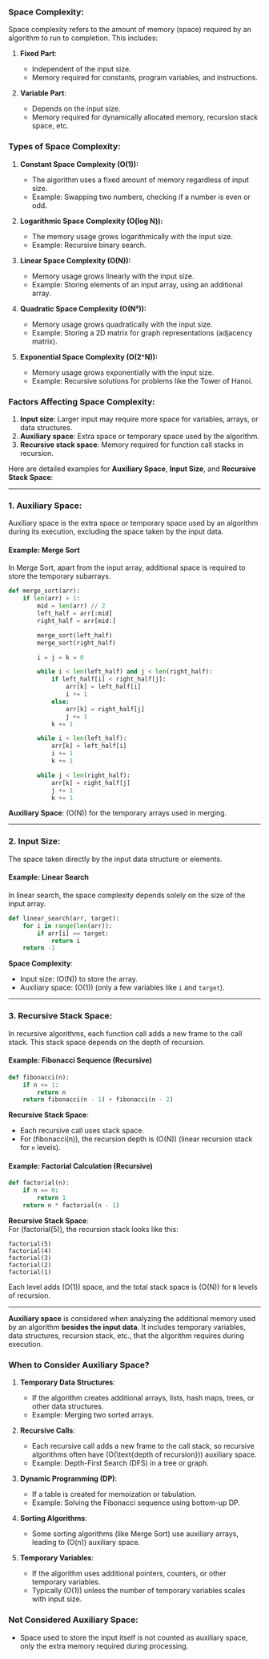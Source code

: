 ### **Space Complexity**:
Space complexity refers to the amount of memory (space) required by an algorithm to run to completion. This includes:

1. **Fixed Part**: 
   - Independent of the input size.
   - Memory required for constants, program variables, and instructions.

2. **Variable Part**: 
   - Depends on the input size.
   - Memory required for dynamically allocated memory, recursion stack space, etc.

### **Types of Space Complexity**:

1. **Constant Space Complexity (O(1)):**
   - The algorithm uses a fixed amount of memory regardless of input size.
   - Example: Swapping two numbers, checking if a number is even or odd.

2. **Logarithmic Space Complexity (O(log N)):**
   - The memory usage grows logarithmically with the input size.
   - Example: Recursive binary search.

3. **Linear Space Complexity (O(N)):**
   - Memory usage grows linearly with the input size.
   - Example: Storing elements of an input array, using an additional array.

4. **Quadratic Space Complexity (O(N²)):**
   - Memory usage grows quadratically with the input size.
   - Example: Storing a 2D matrix for graph representations (adjacency matrix).

5. **Exponential Space Complexity (O(2^N)):**
   - Memory usage grows exponentially with the input size.
   - Example: Recursive solutions for problems like the Tower of Hanoi.

### **Factors Affecting Space Complexity**:
1. **Input size**: Larger input may require more space for variables, arrays, or data structures.
2. **Auxiliary space**: Extra space or temporary space used by the algorithm.
3. **Recursive stack space**: Memory required for function call stacks in recursion.

Here are detailed examples for **Auxiliary Space**, **Input Size**, and **Recursive Stack Space**:

---

### **1. Auxiliary Space**:
Auxiliary space is the extra space or temporary space used by an algorithm during its execution, excluding the space taken by the input data.

#### **Example: Merge Sort**
In Merge Sort, apart from the input array, additional space is required to store the temporary subarrays.

```python
def merge_sort(arr):
    if len(arr) > 1:
        mid = len(arr) // 2
        left_half = arr[:mid]
        right_half = arr[mid:]

        merge_sort(left_half)
        merge_sort(right_half)

        i = j = k = 0

        while i < len(left_half) and j < len(right_half):
            if left_half[i] < right_half[j]:
                arr[k] = left_half[i]
                i += 1
            else:
                arr[k] = right_half[j]
                j += 1
            k += 1

        while i < len(left_half):
            arr[k] = left_half[i]
            i += 1
            k += 1

        while j < len(right_half):
            arr[k] = right_half[j]
            j += 1
            k += 1
```

**Auxiliary Space**: \(O(N)\) for the temporary arrays used in merging.

---

### **2. Input Size**:
The space taken directly by the input data structure or elements.

#### **Example: Linear Search**
In linear search, the space complexity depends solely on the size of the input array.

```python
def linear_search(arr, target):
    for i in range(len(arr)):
        if arr[i] == target:
            return i
    return -1
```

**Space Complexity**: 
- Input size: \(O(N)\) to store the array.
- Auxiliary space: \(O(1)\) (only a few variables like `i` and `target`).

---

### **3. Recursive Stack Space**:
In recursive algorithms, each function call adds a new frame to the call stack. This stack space depends on the depth of recursion.

#### **Example: Fibonacci Sequence (Recursive)**
```python
def fibonacci(n):
    if n <= 1:
        return n
    return fibonacci(n - 1) + fibonacci(n - 2)
```

**Recursive Stack Space**:  
- Each recursive call uses stack space. 
- For \(fibonacci(n)\), the recursion depth is \(O(N)\) (linear recursion stack for `n` levels).

#### **Example: Factorial Calculation (Recursive)**

```python
def factorial(n):
    if n == 0:
        return 1
    return n * factorial(n - 1)
```

**Recursive Stack Space**:  
For \(factorial(5)\), the recursion stack looks like this:
```
factorial(5)
factorial(4)
factorial(3)
factorial(2)
factorial(1)
```
Each level adds \(O(1)\) space, and the total stack space is \(O(N)\) for `N` levels of recursion.

---

**Auxiliary space** is considered when analyzing the additional memory used by an algorithm **besides the input data**. It includes temporary variables, data structures, recursion stack, etc., that the algorithm requires during execution.

### **When to Consider Auxiliary Space?**
1. **Temporary Data Structures**:
   - If the algorithm creates additional arrays, lists, hash maps, trees, or other data structures.
   - Example: Merging two sorted arrays.

2. **Recursive Calls**:
   - Each recursive call adds a new frame to the call stack, so recursive algorithms often have \(O(\text{depth of recursion})\) auxiliary space.
   - Example: Depth-First Search (DFS) in a tree or graph.

3. **Dynamic Programming (DP)**:
   - If a table is created for memoization or tabulation.
   - Example: Solving the Fibonacci sequence using bottom-up DP.

4. **Sorting Algorithms**:
   - Some sorting algorithms (like Merge Sort) use auxiliary arrays, leading to \(O(n)\) auxiliary space.

5. **Temporary Variables**:
   - If the algorithm uses additional pointers, counters, or other temporary variables.
   - Typically \(O(1)\) unless the number of temporary variables scales with input size.

### **Not Considered Auxiliary Space**:
- Space used to store the input itself is not counted as auxiliary space, only the extra memory required during processing.